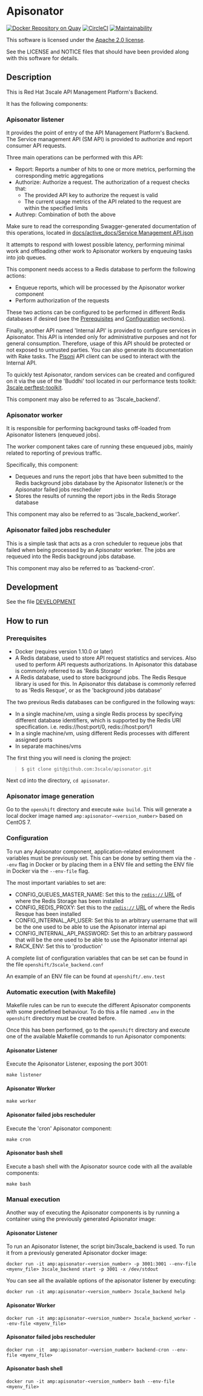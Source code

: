 # Apisonator

[![Docker Repository on Quay](https://quay.io/repository/3scale/apisonator/status "Docker Repository on Quay")](https://quay.io/repository/3scale/apisonator)
[![CircleCI](https://circleci.com/gh/3scale/apisonator.svg?style=shield)](https://circleci.com/gh/3scale/apisonator)
[![Maintainability](https://api.codeclimate.com/v1/badges/d2cea8016f0089cb2fd6/maintainability)](https://codeclimate.com/github/3scale/apisonator/maintainability)

This software is licensed under the [Apache 2.0 license](https://www.apache.org/licenses/LICENSE-2.0).

See the LICENSE and NOTICE files that should have been provided along with this
software for details.

## Description

This is Red Hat 3scale API Management Platform's Backend.

It has the following components:

### Apisonator listener

It provides the point of entry of the API Management Platform's Backend.
The Service management API (SM API) is provided to authorize and report consumer
API requests.

Three main operations can be performed with this API:

 * Report: Reports a number of hits to one or more metrics, performing the
   corresponding metric aggregations
 * Authorize: Authorize a request. The authorization of a request checks that:
   * The provided API key to authorize the request is valid
   * The current usage metrics of the API related to the request are within
     the specified limits
 * Authrep: Combination of both the above

Make sure to read the corresponding Swagger-generated documentation of this
operations, located in [docs/active_docs/Service Management API.json](docs%2Factive_docs%2FService%20Management%20API.json)

It attempts to respond with lowest possible latency, performing minimal work
and offloading other work to Apisonator workers by enqueuing tasks into job queues.

This component needs access to a Redis database to perform the following actions:
 * Enqueue reports, which will be processed by the Apisonator worker component
 * Perform authorization of the requests

These two actions can be configured to be performed in different Redis
databases if desired (see the [Prerequisites](#prerequisites)
and [Configuration](#configuration) sections).

Finally, another API named 'Internal API' is provided to configure services
in Apisonator. This API is intended only for administrative purposes and not
for general consumption. Therefore, usage of this API should be protected or
not exposed to untrusted parties. You can also generate its documentation with
Rake tasks. The [Pisoni](https://github.com/3scale/pisoni) API client can be
used to interact with the Internal API.

To quickly test Apisonator, random services can be created and configured on it
via the use of the 'Buddhi' tool located in our performance tests
toolkit: [3scale perftest-toolkit](https://github.com/3scale/perftest-toolkit/).

This component may also be referred to as '3scale_backend'.

### Apisonator worker

It is responsible for performing background tasks off-loaded from
Apisonator listeners (enqueued jobs).

The worker component takes care of running these enqueued jobs, mainly related
to reporting of previous traffic.

Specifically, this component:
 * Dequeues and runs the report jobs that have been submitted to the Redis
   background jobs database by the Apisonator listener/s or the
   Apisonator failed jobs rescheduler
 * Stores the results of running the report jobs in the Redis Storage database

This component may also be referred to as '3scale_backend_worker'.

### Apisonator failed jobs rescheduler

This is a simple task that acts as a cron scheduler to requeue jobs that failed
when being processed by an Apisonator worker. The jobs are requeued into
the Redis background jobs database.

This component may also be referred to as 'backend-cron'.

## Development

See the file [DEVELOPMENT](DEVELOPMENT.md)

## How to run

### Prerequisites

* Docker (requires version 1.10.0 or later)
* A Redis database, used to store API request statistics and services. Also
  used to perform API requests authorizations. In Apisonator this database
  is commonly referred to as 'Redis Storage'
* A Redis database, used to store background jobs. The Redis Resque library
  is used for this. In Apisonator this database is commonly referred to as
  'Redis Resque', or as the 'background jobs database'

The two previous Redis databases can be configured in the following ways:

 * In a single machine/vm, using a single Redis process by specifying
   different database identifiers, which is supported by the Redis URI
	 specification. i.e. redis://host:port/0, redis://host:port/1
 * In a single machine/vm, using different Redis processes with different
   assigned ports
 * In separate machines/vms

The first thing you will need is cloning the project:
> `$ git clone git@github.com:3scale/apisonator.git`

Next cd into the directory, `cd apisonator`.

### Apisonator image generation

Go to the `openshift` directory and execute `make build`. This will generate
a local docker image named `amp:apisonator-<version_number>` based on CentOS 7.

### Configuration

To run any Apisonator component, application-related environment variables must
be previously set. This can be done by setting them via the `--env` flag in
Docker or by placing them in a ENV file and setting the ENV file in Docker via
the `--env-file` flag.

The most important variables to set are:

 * CONFIG_QUEUES_MASTER_NAME: Set this to the [`redis://` URL](http://www.iana.org/assignments/uri-schemes/prov/redis)
   of where the Redis Storage has been installed
 * CONFIG_REDIS_PROXY: Set this to the [`redis://` URL](http://www.iana.org/assignments/uri-schemes/prov/redis)
   of where the Redis Resque has been installed
 * CONFIG_INTERNAL_API_USER: Set this to an arbitrary username <username>
   that will be the one used to be able to use the Apisonator internal api
 * CONFIG_INTERNAL_API_PASSWORD: Set this to an arbitrary
   password <password> that will be the one used to be able to use the
   Apisonator internal api
 * RACK_ENV: Set this to 'production'

A complete list of configuration variables that can be set can be
found in the file `openshift/3scale_backend.conf`

An example of an ENV file can be found at `openshift/.env.test`

### Automatic execution (with Makefile)

Makefile rules can be run to execute the different Apisonator components
with some predefined behaviour. To do this a file named `.env` in
the `openshift` directory must be created before.

Once this has been performed, go to the `openshift` directory and execute
one of the available Makefile commands to run Apisonator components:

#### Apisonator Listener

Execute the Apisonator Listener, exposing the port 3001:

```
make listener
```

#### Apisonator Worker

```
make worker
```

#### Apisonator failed jobs rescheduler

Execute the 'cron' Apisonator component:

```
make cron
```

#### Apisonator bash shell

Execute a bash shell with the Apisonator source code with all the available
components:

```
make bash
```

### Manual execution

Another way of executing the Apisonator components is by running a container
using the previously generated Apisonator image:

#### Apisonator Listener

To run an Apisonator listener, the script bin/3scale_backend is used. To
run it from a previously generated Apisonator docker image:

```
docker run -it amp:apisonator-<version_number> -p 3001:3001 --env-file <myenv_file> 3scale_backend start -p 3001 -x /dev/stdout
```

You can see all the available options of the apisonator listener by executing:

```
docker run -it amp:apisonator-<version_number> 3scale_backend help
```

#### Apisonator Worker

```
docker run -it amp:apisonator-<version_number> 3scale_backend_worker --env-file <myenv_file>
```

#### Apisonator failed jobs rescheduler

```
docker run -it  amp:apisonator-<version_number> backend-cron --env-file <myenv_file>
```

#### Apisonator bash shell

```
docker run -it amp:apisonator-<version_number> bash --env-file <myenv_file>
```
